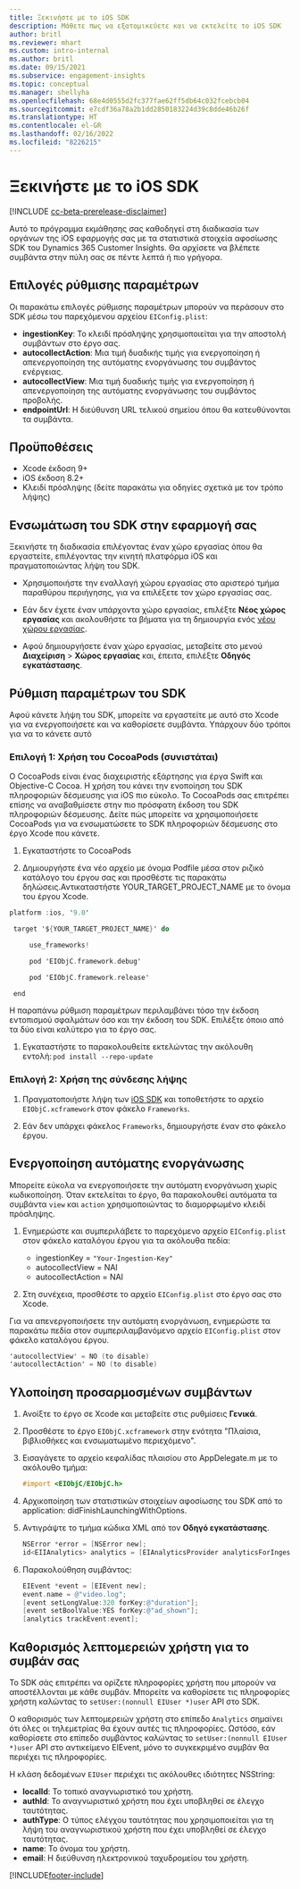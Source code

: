 ```yaml
---
title: Ξεκινήστε με το iOS SDK
description: Μάθετε πως να εξατομικεύετε και να εκτελείτε το iOS SDK
author: britl
ms.reviewer: mhart
ms.custom: intro-internal
ms.author: britl
ms.date: 09/15/2021
ms.subservice: engagement-insights
ms.topic: conceptual
ms.manager: shellyha
ms.openlocfilehash: 68e4d0555d2fc377fae62ff5db64c032fcebcb04
ms.sourcegitcommit: e7cdf36a78a2b1dd2850183224d39c8dde46b26f
ms.translationtype: HT
ms.contentlocale: el-GR
ms.lasthandoff: 02/16/2022
ms.locfileid: "8226215"
---
```

# <a name="get-started-with-the-ios-sdk"></a>Ξεκινήστε με το iOS SDK

[!INCLUDE [cc-beta-prerelease-disclaimer](includes/cc-beta-prerelease-disclaimer.md)]

Αυτό το πρόγραμμα εκμάθησης σας καθοδηγεί στη διαδικασία των οργάνων της iOS εφαρμογής σας με τα στατιστικά στοιχεία αφοσίωσης SDK του Dynamics 365 Customer Insights. Θα αρχίσετε να βλέπετε συμβάντα στην πύλη σας σε πέντε λεπτά ή πιο γρήγορα.

## <a name="configuration-options"></a>Επιλογές ρύθμισης παραμέτρων

Οι παρακάτω επιλογές ρύθμισης παραμέτρων μπορούν να περάσουν στο SDK μέσω του παρεχόμενου αρχείου `EIConfig.plist`:

- **ingestionKey**: Το κλειδί πρόσληψης χρησιμοποιείται για την αποστολή συμβάντων στο έργο σας.
- **autocollectAction**: Μια τιμή δυαδικής τιμής για ενεργοποίηση ή απενεργοποίηση της αυτόματης ενοργάνωσης του συμβάντος ενέργειας.
- **autocollectView**: Μια τιμή δυαδικής τιμής για ενεργοποίηση ή απενεργοποίηση της αυτόματης ενοργάνωσης του συμβάντος προβολής.
- **endpointUrl**: Η διεύθυνση URL τελικού σημείου όπου θα κατευθύνονται τα συμβάντα.

## <a name="prerequisites"></a>Προϋποθέσεις

- Xcode έκδοση 9+
- iOS έκδοση 8.2+
- Κλειδί πρόσληψης (δείτε παρακάτω για οδηγίες σχετικά με τον τρόπο λήψης)

## <a name="integrate-the-sdk-into-your-application"></a>Ενσωμάτωση του SDK στην εφαρμογή σας

Ξεκινήστε τη διαδικασία επιλέγοντας έναν χώρο εργασίας όπου θα εργαστείτε, επιλέγοντας την κινητή πλατφόρμα iOS και πραγματοποιώντας λήψη του SDK.

- Χρησιμοποιήστε την εναλλαγή χώρου εργασίας στο αριστερό τμήμα παραθύρου περιήγησης, για να επιλέξετε τον χώρο εργασίας σας.

- Εάν δεν έχετε έναν υπάρχοντα χώρο εργασίας, επιλέξτε **Νέος χώρος εργασίας** και ακολουθήστε τα βήματα για τη δημιουργία ενός [νέου χώρου εργασίας](create-workspace.md).

- Αφού δημιουργήσετε έναν χώρο εργασίας, μεταβείτε στο μενού **Διαχείριση** > **Χώρος εργασίας** και, έπειτα, επιλέξτε **Οδηγός εγκατάστασης**.

## <a name="configure-the-sdk"></a>Ρύθμιση παραμέτρων του SDK

Αφού κάνετε λήψη του SDK, μπορείτε να εργαστείτε με αυτό στο Xcode για να ενεργοποιήσετε και να καθορίσετε συμβάντα. Υπάρχουν δύο τρόποι για να το κάνετε αυτό

### <a name="option-1-using-cocoapods-recommended"></a>Επιλογή 1: Χρήση του CocoaPods (συνιστάται)
Ο CocoaPods είναι ένας διαχειριστής εξάρτησης για έργα Swift και Objective-C Cocoa. Η χρήση του κάνει την ενοποίηση του SDK πληροφοριών δέσμευσης για iOS πιο εύκολο. Το CocoaPods σας επιτρέπει επίσης να αναβαθμίσετε στην πιο πρόσφατη έκδοση του SDK πληροφοριών δέσμευσης. Δείτε πώς μπορείτε να χρησιμοποιήσετε CocoaPods για να ενσωματώσετε το SDK πληροφοριών δέσμευσης στο έργο Xcode που κάνετε. 

1. Εγκαταστήστε το CocoaPods 

1. Δημιουργήστε ένα νέο αρχείο με όνομα Podfile μέσα στον ριζικό κατάλογο του έργου σας και προσθέστε τις παρακάτω δηλώσεις.Αντικαταστήστε YOUR_TARGET_PROJECT_NAME με το όνομα του έργου Xcode. 
```objectivec
platform :ios, '9.0'  

 target '${YOUR_TARGET_PROJECT_NAME}' do 

     use_frameworks!   

     pod 'EIObjC.framework.debug' 

     pod 'EIObjC.framework.release' 

 end 
```
Η παραπάνω ρύθμιση παραμέτρων περιλαμβάνει τόσο την έκδοση εντοπισμού σφαλμάτων όσο και την έκδοση του SDK. Επιλέξτε όποιο από τα δύο είναι καλύτερο για το έργο σας.

1. Εγκαταστήστε το παρακολουθείτε εκτελώντας την ακόλουθη εντολή: `pod install --repo-update `

### <a name="option-2-using-download-link"></a>Επιλογή 2: Χρήση της σύνδεσης λήψης

1. Πραγματοποιήστε λήψη των [iOS SDK](https://download.pi.dynamics.com/sdk/EI-SDKs/ei-ios-sdk.zip) και τοποθετήστε το αρχείο `EIObjC.xcframework` στον φάκελο `Frameworks`.

1. Εάν δεν υπάρχει φάκελος `Frameworks`, δημιουργήστε έναν στο φάκελο έργου.

## <a name="enable-auto-instrumentation"></a>Ενεργοποίηση αυτόματης ενοργάνωσης
 
Μπορείτε εύκολα να ενεργοποιήσετε την αυτόματη ενοργάνωση χωρίς κωδικοποίηση. Όταν εκτελείται το έργο, θα παρακολουθεί αυτόματα τα συμβάντα `view` και `action` χρησιμοποιώντας το διαμορφωμένο κλειδί πρόσληψης. 

1. Ενημερώστε και συμπεριλάβετε το παρεχόμενο αρχείο `EIConfig.plist` στον φάκελο καταλόγου έργου για τα ακόλουθα πεδία:
    - ingestionKey = `"Your-Ingestion-Key"`
    - autocollectView = ΝΑΙ
    - autocollectAction = ΝΑΙ

2. Στη συνέχεια, προσθέστε το αρχείο `EIConfig.plist` στο έργο σας στο Xcode. 



Για να απενεργοποιήσετε την αυτόματη ενοργάνωση, ενημερώστε τα παρακάτω πεδία στον συμπεριλαμβανόμενο αρχείο `EIConfig.plist` στον φάκελο καταλόγου έργου. 

```objectivec
'autocollectView' = NO (to disable)
'autocollectAction' = NO (to disable)
```


## <a name="implement-custom-events"></a>Υλοποίηση προσαρμοσμένων συμβάντων

1. Ανοίξτε το έργο σε Xcode και μεταβείτε στις ρυθμίσεις **Γενικά**. 
1. Προσθέστε το έργο `EIObjC.xcframework` στην ενότητα "Πλαίσια, βιβλιοθήκες και ενσωματωμένο περιεχόμενο".

1. Εισαγάγετε το αρχείο κεφαλίδας πλαισίου στο AppDelegate.m με το ακόλουθο τμήμα:

    ```objectivec
    #import <EIObjC/EIObjC.h>
    ```

1. Αρχικοποίηση των στατιστικών στοιχείων αφοσίωσης του SDK από το application: didFinishLaunchingWithOptions.
1. Αντιγράψτε το τμήμα κώδικα XML από τον **Οδηγό εγκατάστασης**.

    ```objectivec
    NSError *error = [NSError new];
    id<EIIAnalytics> analytics = [EIAnalyticsProvider analyticsForIngestionKey:nil error:&error];
    ```

1. Παρακολούθηση συμβάντος:

    ```objectivec
    EIEvent *event = [EIEvent new];
    event.name = @"video.log";
    [event setLongValue:320 forKey:@"duration"];
    [event setBoolValue:YES forKey:@"ad_shown"];
    [analytics trackEvent:event];
    ```

## <a name="set-user-details-for-your-event"></a>Καθορισμός λεπτομερειών χρήστη για το συμβάν σας

Το SDK σάς επιτρέπει να ορίζετε πληροφορίες χρήστη που μπορούν να αποστέλλονται με κάθε συμβάν. Μπορείτε να καθορίσετε τις πληροφορίες χρήστη καλώντας το `setUser:(nonnull EIUser *)user` API στο SDK.

Ο καθορισμός των λεπτομερειών χρήστη στο επίπεδο `Analytics` σημαίνει ότι όλες οι τηλεμετρίας θα έχουν αυτές τις πληροφορίες. Ωστόσο, εάν καθορίσετε στο επίπεδο συμβάντος καλώντας το `setUser:(nonnull EIUser *)user` API στο αντικείμενο EIEvent, μόνο το συγκεκριμένο συμβάν θα περιέχει τις πληροφορίες.

Η κλάση δεδομένων `EIUser` περιέχει τις ακόλουθες ιδιότητες NSString:

- **localId**: Το τοπικό αναγνωριστικό του χρήστη.
- **authId**: Το αναγνωριστικό χρήστη που έχει υποβληθεί σε έλεγχο ταυτότητας.
- **authType**: Ο τύπος ελέγχου ταυτότητας που χρησιμοποιείται για τη λήψη του αναγνωριστικού χρήστη που έχει υποβληθεί σε έλεγχο ταυτότητας.
- **name**: Το όνομα του χρήστη.
- **email**: Η διεύθυνση ηλεκτρονικού ταχυδρομείου του χρήστη.


[!INCLUDE[footer-include](../includes/footer-banner.md)]
